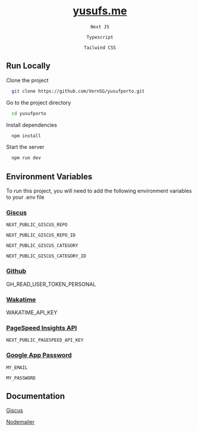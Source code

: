 <div align=center>

# [yusufs.me](https://yusufs.me/)

`Next JS`

`Typescript`

`Tailwind CSS`

</div>

## Run Locally

Clone the project

```bash
  git clone https://github.com/VernSG/yusufporto.git
```

Go to the project directory

```bash
  cd yusufporto
```

Install dependencies

```bash
  npm install
```

Start the server

```bash
  npm run dev
```

## Environment Variables

To run this project, you will need to add the following environment variables to your .env file

### [Giscus](https://giscus.app/)

`NEXT_PUBLIC_GISCUS_REPO`

`NEXT_PUBLIC_GISCUS_REPO_ID`

`NEXT_PUBLIC_GISCUS_CATEGORY`

`NEXT_PUBLIC_GISCUS_CATEGORY_ID`

### [Github](https://github.com/)

GH_READ_USER_TOKEN_PERSONAL

### [Wakatime](https://wakatime.com/)

WAKATIME_API_KEY

### [PageSpeed Insights API](https://developers.google.com/speed/docs/insights/v5/get-started)

`NEXT_PUBLIC_PAGESPEED_API_KEY`

### [Google App Password](https://myaccount.google.com/apppasswords)

`MY_EMAIL`

`MY_PASSWORD`

## Documentation

[Giscus](https://giscus.app/)

[Nodemailer](https://nodemailer.com/)
